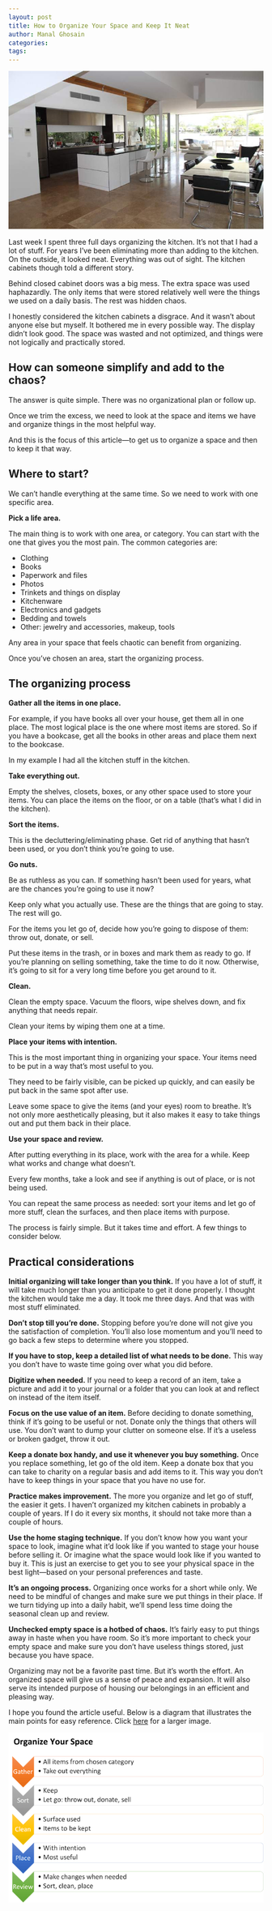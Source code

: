 ```yaml
---
layout: post
title: How to Organize Your Space and Keep It Neat
author: Manal Ghosain
categories:
tags:
---
```


![Tidy home](/images/tidy-home.jpg)

Last week I spent three full days organizing the kitchen. It’s not that I had a lot of stuff. For years I’ve been eliminating more than adding to the kitchen. On the outside, it looked neat. Everything was out of sight. The kitchen cabinets though told a different story.

Behind closed cabinet doors was a big mess. The extra space was used haphazardly. The only items that were stored relatively well were the things we used on a daily basis. The rest was hidden chaos.

I honestly considered the kitchen cabinets a disgrace. And it wasn’t about anyone else but myself. It bothered me in every possible way. The display didn’t look good. The space was wasted and not optimized, and things were not logically and practically stored.

## How can someone simplify and add to the chaos?

The answer is quite simple. There was no organizational plan or follow up.

Once we trim the excess, we need to look at the space and items we have and organize things in the most helpful way.

And this is the focus of this article—to get us to organize a space and then to keep it that way.

## Where to start?

We can’t handle everything at the same time. So we need to work with one specific area.

**Pick a life area.**

The main thing is to work with one area, or category. You can start with the one that gives you the most pain. The common categories are:

- Clothing
- Books
- Paperwork and files
- Photos
- Trinkets and things on display
- Kitchenware
- Electronics and gadgets
- Bedding and towels
- Other: jewelry and accessories, makeup, tools

Any area in your space that feels chaotic can benefit from organizing.

Once you’ve chosen an area, start the organizing process.

## The organizing process

**Gather all the items in one place.**

For example, if you have books all over your house, get them all in one place. The most logical place is the one where most items are stored. So if you have a bookcase, get all the books in other areas and place them next to the bookcase.

In my example I had all the kitchen stuff in the kitchen.

**Take everything out.**

Empty the shelves, closets, boxes, or any other space used to store your items. You can place the items on the floor, or on a table (that’s what I did in the kitchen).

**Sort the items.**

This is the decluttering/eliminating phase. Get rid of anything that hasn’t been used, or you don’t think you’re going to use. 

**Go nuts.**

Be as ruthless as you can. If something hasn’t been used for years, what are the chances you’re going to use it now?

Keep only what you actually use. These are the things that are going to stay. The rest will go.

For the items you let go of, decide how you’re going to dispose of them: throw out, donate, or sell. 

Put these items in the trash, or in boxes and mark them as ready to go. If you’re planning on selling something, take the time to do it now. Otherwise, it’s going to sit for a very long time before you get around to it.

**Clean.**

Clean the empty space. Vacuum the floors, wipe shelves down, and fix anything that needs repair.

Clean your items by wiping them one at a time. 

**Place your items with intention.**

This is the most important thing in organizing your space. Your items need to be put in a way that’s most useful to you.

They need to be fairly visible, can be picked up quickly, and can easily be put back in the same spot after use.

Leave some space to give the items (and your eyes) room to breathe. It’s not only more aesthetically pleasing, but it also makes it easy to take things out and put them back in their place.

**Use your space and review.**

After putting everything in its place, work with the area for a while. Keep what works and change what doesn’t.

Every few months, take a look and see if anything is out of place, or is not being used. 

You can repeat the same process as needed: sort your items and let go of more stuff, clean the surfaces, and then place items with purpose.

The process is fairly simple. But it takes time and effort. A few things to consider below.

## Practical considerations

**Initial organizing will take longer than you think.** If you have a lot of stuff, it will take much longer than you anticipate to get it done properly. I thought the kitchen would take me a day. It took me three days. And that was with most stuff eliminated. 

**Don’t stop till you’re done.** Stopping before you’re done will not give you the satisfaction of completion. You’ll also lose momentum and you’ll need to go back a few steps to determine where you stopped.

**If you have to stop, keep a detailed list of what needs to be done.** This way you don’t have to waste time going over what you did before.

**Digitize when needed.** If you need to keep a record of an item, take a picture and add it to your journal or a folder that you can look at and reflect on instead of the item itself.

**Focus on the use value of an item.** Before deciding to donate something, think if it’s going to be useful or not. Donate only the things that others will use. You don’t want to dump your clutter on someone else. If it’s a useless or broken gadget, throw it out.

**Keep a donate box handy, and use it whenever you buy something.** Once you replace something, let go of the old item. Keep a donate box that you can take to charity on a regular basis and add items to it. This way you don’t have to keep things in your space that you have no use for.

**Practice makes improvement.** The more you organize and let go of stuff, the easier it gets. I haven’t organized my kitchen cabinets in probably a couple of years. If I do it every six months, it should not take more than a couple of hours.

**Use the home staging technique.** If you don’t know how you want your space to look, imagine what it’d look like if you wanted to stage your house before selling it. Or imagine what the space would look like if you wanted to buy it. This is just an exercise to get you to see your physical space in the best light—based on your personal preferences and taste.

**It’s an ongoing process.** Organizing once works for a short while only. We need to be mindful of changes and make sure we put things in their place. If we turn tidying up into a daily habit, we’ll spend less time doing the seasonal clean up and review.

**Unchecked empty space is a hotbed of chaos.** It’s fairly easy to put things away in haste when you have room. So it’s more important to check your empty space and make sure you don’t have useless things stored, just because you have space.

Organizing may not be a favorite past time. But it’s worth the effort. An organized space will give us a sense of peace and expansion. It will also serve its intended purpose of housing our belongings in an efficient and pleasing way.

I hope you found the article useful. Below is a diagram that illustrates the main points for easy reference. Click [here](/images/organize-l.png) for a larger image.

![Organizing Process](/images/organize-s.png)